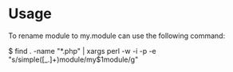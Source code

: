Usage
====================

To rename module to my.module can use the following command:

$ find . -name "*.php" | xargs perl -w -i -p -e "s/simple([_\.]+)module/my\$1module/g"
